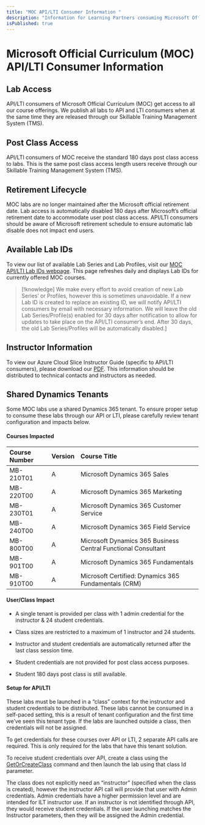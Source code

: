 ```yaml
---
title: "MOC API/LTI Consumer Information "
description: "Information for Learning Partners consuming Microsoft Official Curriculum (MOC) through our API or LTI."
isPublished: true
---
```


# Microsoft Official Curriculum (MOC) API/LTI Consumer Information 

## Lab Access 
API/LTI consumers of Microsoft Official Curriculum (MOC) get access to all our course offerings. We publish all labs to API and LTI consumers when at the same time they are released through our Skillable Training Management System (TMS). 

## Post Class Access 
API/LTI consumers of MOC receive the standard 180 days post class access to labs. This is the same post class access length users receive through our Skillable Training Management System (TMS). 

## Retirement Lifecycle 
MOC labs are no longer maintained after the Microsoft official retirement date. Lab access is automatically disabled 180 days after Microsoft’s official retirement date to accommodate user post class access. API/LTI consumers should be aware of Microsoft retirement schedule to ensure automatic lab disable does not impact end users. 

## Available Lab IDs 
To view our list of available Lab Series and Lab Profiles, visit our [MOC API/LTI Lab IDs webpage](https://lms.learnondemand.net/WebPage/143). This page refreshes daily and displays Lab IDs for currently offered MOC courses.  

>[!knowledge] We make every effort to avoid creation of new Lab Series’ or Profiles, however this is sometimes unavoidable. If a new Lab ID is created to replace an existing ID, we will notify API/LTI consumers by email with necessary information. We will leave the old Lab Series/Profile(s) enabled for 30 days after notification to allow for updates to take place on the API/LTI consumer’s end. After 30 days, the old Lab Series/Profiles will be automatically disabled.]


## Instructor Information 
To view our Azure Cloud Slice Instructor Guide (specific to API/LTI consumers), please download our [PDF](https://lodmanuals.blob.core.windows.net/lms/Microsoft%20Official%20Curriculum%20\(MOC\)/Azure%20Cloud%20Slice%20API%20Instructor%20Guide.pdf). This information should be distributed to technical contacts and instructors as needed. 

## Shared Dynamics Tenants 
Some MOC labs use a shared Dynamics 365 tenant. To ensure proper setup to consume these labs through our API or LTI, please carefully review tenant configuration and impacts below. 

#### Courses Impacted 
|Course Number |Version|Course Title|
|:---|:---|:---|
|MB-210T01 |A|Microsoft Dynamics 365 Sales|
|MB-220T00 |A|Microsoft Dynamics 365 Marketing|
|MB-230T01 |A|Microsoft Dynamics 365 Customer Service|
|MB-240T00 |A|Microsoft Dynamics 365 Field Service |
|MB-800T00 |A|Microsoft Dynamics 365 Business Central Functional Consultant|
|MB-901T00 |A|Microsoft Dynamics 365 Fundamentals |
|MB-910T00 |A|Microsoft Certified: Dynamics 365 Fundamentals (CRM)|



#### User/Class Impact 

- A single tenant is provided per class with 1 admin credential for the instructor & 24 student credentials. 

- Class sizes are restricted to a maximum of 1 instructor and 24 students. 

- Instructor and student credentials are automatically returned after the last class session time. 

- Student credentials are not provided for post class access purposes. 

- Student 180 days post class is still available. 

#### Setup for API/LTI 

These labs must be launched in a “class” context for the instructor and student credentials to be distributed. These labs cannot be consumed in a self-paced setting, this is a result of tenant configuration and the first time we’ve seen this tenant type. If the labs are launched outside a class, then credentials will not be assigned. 

To get credentials for these courses over API or LTI, 2 separate API calls are required. This is only required for the labs that have this tenant solution. 

To receive student credentials over API, create a class using the [GetOrCreateClass](https://docs.skillable.com/lod/lod-api/lod-api-get-or-create-class.md) command and then launch the lab using that class Id parameter.  

The class does not explicitly need an “instructor” (specified when the class is created), however the instructor API call will provide that user with Admin credentials. Admin credentials have a higher permission level and are intended for ILT instructor use. If an instructor is not identified through API, they would receive student credentials. If the user launching matches the Instructor parameters, then they will be assigned the Admin credential.  
